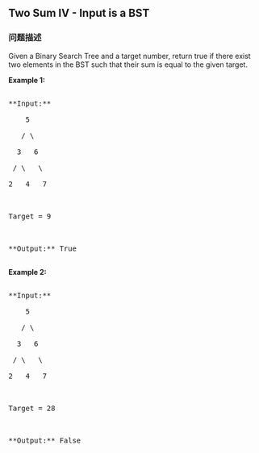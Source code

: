 ## Two Sum IV - Input is a BST  
### 问题描述
Given a Binary Search Tree and a target number, return true if there exist two elements in the BST such that their sum is equal to the given target.

**Example 1:**<br />
<pre>
**Input:** 
    5
   / \
  3   6
 / \   \
2   4   7

Target = 9

**Output:** True
</pre>


**Example 2:**<br />
<pre>
**Input:** 
    5
   / \
  3   6
 / \   \
2   4   7

Target = 28

**Output:** False
</pre>

